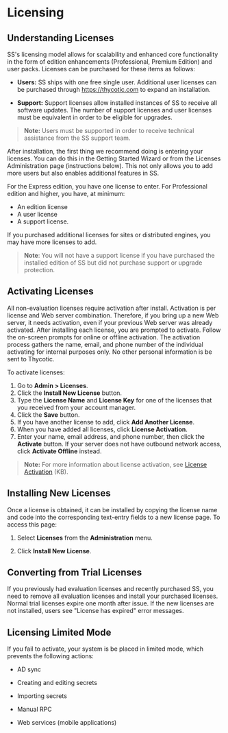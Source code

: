 [title]: # (Licensing)
[tags]: # (License)
[priority]: # (20)

# Licensing

## Understanding Licenses

SS's licensing model allows for scalability and enhanced core functionality in the form of edition enhancements (Professional, Premium Edition) and user packs. Licenses can be purchased for these items as follows:

- **Users:** SS ships with one free single user. Additional user licenses can be purchased through <https://thycotic.com> to expand an installation.

- **Support:** Support licenses allow installed instances of SS to receive all software updates. The number of support licenses and user licenses must be equivalent in order to be eligible for upgrades.

> **Note:** Users must be supported in order to receive technical assistance from the SS support team.

After installation, the first thing we recommend doing is entering your licenses. You can do this in the Getting Started Wizard or from the Licenses Administration page (instructions below). This not only allows you to add more users but also enables additional features in SS.

For the Express edition, you have one license to enter. For Professional edition and higher, you have, at minimum:

- An edition license
- A user license
- A support license.

If you purchased additional licenses for sites or distributed engines, you may have more licenses to add.

> **Note**:  You will not have a support license if you have purchased the installed edition of SS but did not purchase support or upgrade protection.

## Activating Licenses

All non-evaluation licenses require activation after install. Activation is per license and Web server combination. Therefore, if you bring up a new Web server, it needs activation, even if your previous Web server was already activated. After installing each license, you are prompted to activate. Follow the on-screen prompts for online or offline activation. The activation process gathers the name, email, and phone number of the individual activating for internal purposes only. No other personal information is be sent to Thycotic.

To activate licenses:

1. Go to **Admin \> Licenses**.
2. Click the **Install New License** button.
3. Type the **License Name** and **License Key** for one of the licenses that you received from your account manager.
4. Click the **Save** button.
5. If you have another license to add, click **Add Another License**.
6. When you have added all licenses, click **License Activation**.
7. Enter your name, email address, and phone number, then click the **Activate** button. If your server does not have outbound network access, click **Activate Offline** instead.

> **Note:**  For more information about license activation, see [License Activation](https://updates.thycotic.net/links.ashx?WhatIsActivation) (KB).

## Installing New Licenses

Once a license is obtained, it can be installed by copying the license name and code into the corresponding text-entry fields to a new license page. To access this page:

1. Select **Licenses** from the **Administration** menu.

2. Click **Install New License**.

## Converting from Trial Licenses

If you previously had evaluation licenses and recently purchased SS, you need to remove all evaluation licenses and install your purchased licenses. Normal trial licenses expire one month after issue. If the new licenses are not installed, users see "License has expired" error messages.

## Licensing Limited Mode

If you fail to activate, your system is be placed in limited mode, which prevents the following actions:

- AD sync

- Creating and editing secrets

- Importing secrets

- Manual RPC

- Web services (mobile applications)
